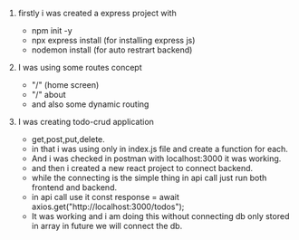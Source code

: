 1. firstly i was created a express project with 
     - npm init -y
     - npx express install (for installing express js)
     - nodemon install (for auto restrart backend)

2. I was using some routes concept 
     - "/" (home screen)
     - "/"  about
     - and also some dynamic routing

3. I was creating todo-crud application
     - get,post,put,delete.
     - in that i was using only in index.js file and create a function for each.
     - And i was checked in postman with localhost:3000 it was working.
     - and then i created a new react project to connect backend.
     - while the connecting is the simple thing in api call just run both frontend and backend.
     - in api call use it 
           const response = await axios.get("http://localhost:3000/todos");
     - It was working and i am doing this without connecting db only stored in array in future we will connect the db.
           
